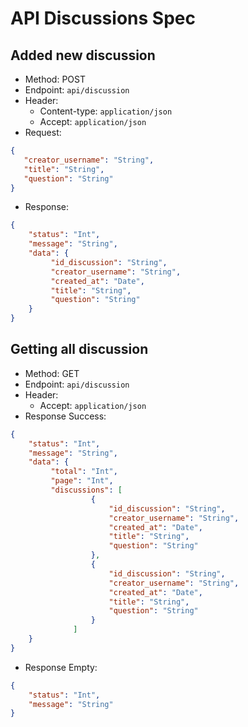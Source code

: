 # API Discussions Spec

## Added new discussion

- Method: POST
- Endpoint: `api/discussion`
- Header: 
    - Content-type: `application/json`
    - Accept: `application/json`
- Request:
```json
{
   "creator_username": "String",
   "title": "String",
   "question": "String"
}
```
- Response:
```json
{
    "status": "Int",
    "message": "String",
    "data": {
         "id_discussion": "String",
         "creator_username": "String",
         "created_at": "Date",
         "title": "String",
         "question": "String"
    }
}
```

## Getting all discussion

- Method: GET
- Endpoint: `api/discussion`
- Header: 
    - Accept: `application/json`
- Response Success:
```json
{
    "status": "Int",
    "message": "String",
    "data": {
         "total": "Int",
         "page": "Int",
         "discussions": [
                  {
                      "id_discussion": "String",
                      "creator_username": "String",
                      "created_at": "Date",
                      "title": "String",
                      "question": "String"
                  },
                  {
                      "id_discussion": "String",
                      "creator_username": "String",
                      "created_at": "Date",
                      "title": "String",
                      "question": "String"                             
                  }
              ]
    }
}
```
- Response Empty:
```json
{
    "status": "Int",
    "message": "String"
}
```